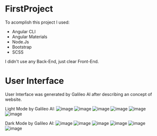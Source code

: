 # FirstProject
To acomplish this project I used:
- Angular CLI
- Angular Materials
- Node.Js
- Bootstrap
- SCSS

I didn't use any Back-End, just clear Front-End.

# User Interface
User Interface was generated by Galileo AI after describing an concept of website.

Light Mode by Galileo AI:
![image](https://github.com/SebastianBarzyc/FirstAngular/assets/121134777/45f61bb6-0e53-4bee-95ca-82f586c97657)
![image](https://github.com/SebastianBarzyc/FirstAngular/assets/121134777/ea4ab1a9-04d3-4a79-afc7-5cbbd4cef627)
![image](https://github.com/SebastianBarzyc/FirstAngular/assets/121134777/d65c1c74-3355-4ddb-b516-111760e46bec)
![image](https://github.com/SebastianBarzyc/FirstAngular/assets/121134777/669d350f-62c3-4193-8efa-975e269b3931)
![image](https://github.com/SebastianBarzyc/FirstAngular/assets/121134777/4b0ba147-6a04-4a82-9280-0bfcbc7558f4)
![image](https://github.com/SebastianBarzyc/FirstAngular/assets/121134777/33135296-85a4-430e-a575-4016eb1014e7)


Dark Mode by Galileo AI:
![image](https://github.com/SebastianBarzyc/FirstAngular/assets/121134777/9e4bcbf6-3ae9-4a62-a387-d4c80c0dbd77)
![image](https://github.com/SebastianBarzyc/FirstAngular/assets/121134777/393f4307-8167-4f54-863d-2d13c37d5b2e)
![image](https://github.com/SebastianBarzyc/FirstAngular/assets/121134777/a44e5dc3-0d63-4782-8c8c-058fdbecc066)
![image](https://github.com/SebastianBarzyc/FirstAngular/assets/121134777/3f54b85f-e944-4d32-be78-1bf3b75b7353)
![image](https://github.com/SebastianBarzyc/FirstAngular/assets/121134777/2c9c35c0-3643-449c-af69-6e246902ce85)
![image](https://github.com/SebastianBarzyc/FirstAngular/assets/121134777/dfd39f94-3ff9-42dc-848c-bb70e7fcb565)
